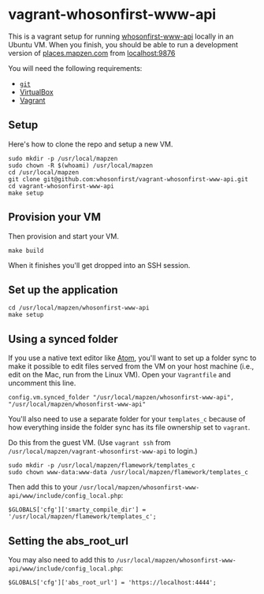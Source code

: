 # vagrant-whosonfirst-www-api

This is a vagrant setup for running [whosonfirst-www-api](https://github.com/whosonfirst/whosonfirst-www-api) locally in an Ubuntu VM. When you finish, you should be able to run a development version of [places.mapzen.com](https://places.mapzen.com/) from [localhost:9876](http://localhost:9876/)

You will need the following requirements:

* [`git`](https://git-scm.com/)
* [VirtualBox](https://www.virtualbox.org/)
* [Vagrant](https://www.vagrantup.com/)

## Setup

Here's how to clone the repo and setup a new VM.

```
sudo mkdir -p /usr/local/mapzen
sudo chown -R $(whoami) /usr/local/mapzen
cd /usr/local/mapzen
git clone git@github.com:whosonfirst/vagrant-whosonfirst-www-api.git
cd vagrant-whosonfirst-www-api
make setup
```

## Provision your VM

Then provision and start your VM.

```
make build
```

When it finishes you'll get dropped into an SSH session.

## Set up the application

```
cd /usr/local/mapzen/whosonfirst-www-api
make setup
```

## Using a synced folder

If you use a native text editor like [Atom](https://atom.io/), you'll want to set up a folder sync to make it possible to edit files served from the VM on your host machine (i.e., edit on the Mac, run from the Linux VM). Open your `Vagrantfile` and uncomment this line.

```
config.vm.synced_folder "/usr/local/mapzen/whosonfirst-www-api", "/usr/local/mapzen/whosonfirst-www-api"
```

You'll also need to use a separate folder for your `templates_c` because of how everything inside the folder sync has its file ownership set to `vagrant`.

Do this from the guest VM. (Use `vagrant ssh` from `/usr/local/mapzen/vagrant-whosonfirst-www-api` to login.)

```
sudo mkdir -p /usr/local/mapzen/flamework/templates_c
sudo chown www-data:www-data /usr/local/mapzen/flamework/templates_c
```

Then add this to your `/usr/local/mapzen/whosonfirst-www-api/www/include/config_local.php`:

```
$GLOBALS['cfg']['smarty_compile_dir'] = '/usr/local/mapzen/flamework/templates_c';
```

## Setting the abs_root_url

You may also need to add this to `/usr/local/mapzen/whosonfirst-www-api/www/include/config_local.php`:

```
$GLOBALS['cfg']['abs_root_url'] = 'https://localhost:4444';
```
